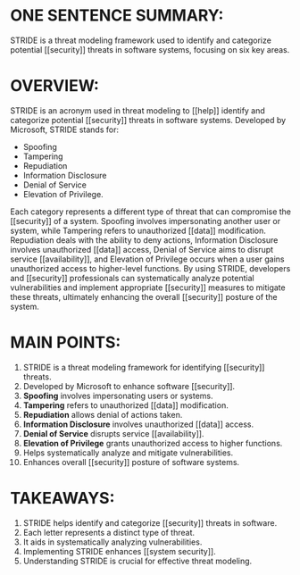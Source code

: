 # ONE SENTENCE SUMMARY:
STRIDE is a threat modeling framework used to identify and categorize potential [[security]] threats in software systems, focusing on six key areas.

# OVERVIEW:
STRIDE is an acronym used in threat modeling to [[help]] identify and categorize potential [[security]] threats in software systems. Developed by Microsoft, STRIDE stands for:
- Spoofing
- Tampering
- Repudiation
- Information Disclosure
- Denial of Service
- Elevation of Privilege. 

Each category represents a different type of threat that can compromise the [[security]] of a system. Spoofing involves impersonating another user or system, while Tampering refers to unauthorized [[data]] modification. Repudiation deals with the ability to deny actions, Information Disclosure involves unauthorized [[data]] access, Denial of Service aims to disrupt service [[availability]], and Elevation of Privilege occurs when a user gains unauthorized access to higher-level functions. By using STRIDE, developers and [[security]] professionals can systematically analyze potential vulnerabilities and implement appropriate [[security]] measures to mitigate these threats, ultimately enhancing the overall [[security]] posture of the system.

# MAIN POINTS:
1. STRIDE is a threat modeling framework for identifying [[security]] threats.
2. Developed by Microsoft to enhance software [[security]].
3. **Spoofing** involves impersonating users or systems.
4. **Tampering** refers to unauthorized [[data]] modification.
5. **Repudiation** allows denial of actions taken.
6. **Information Disclosure** involves unauthorized [[data]] access.
7. **Denial of Service** disrupts service [[availability]].
8. **Elevation of Privilege** grants unauthorized access to higher functions.
9. Helps systematically analyze and mitigate vulnerabilities.
10. Enhances overall [[security]] posture of software systems.

# TAKEAWAYS:
1. STRIDE helps identify and categorize [[security]] threats in software.
2. Each letter represents a distinct type of threat.
3. It aids in systematically analyzing vulnerabilities.
4. Implementing STRIDE enhances [[system security]].
5. Understanding STRIDE is crucial for effective threat modeling.